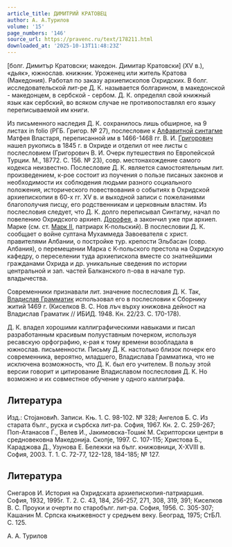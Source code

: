 ```yaml
---
article_title: ДИМИТРИЙ КРАТОВЕЦ
author: А. А.Турилов
volume: '15'
page_numbers: '146'
source_url: https://pravenc.ru/text/178211.html
downloaded_at: '2025-10-13T11:48:23Z'
---
```


[болг. Димитър Кратовски; македон. Димитар Кратовски] (XV в.), «дьяк», южнослав. книжник. Уроженец или житель Кратова (Македония). Работал по заказу архиепископов Охридских. В болг. исследовательской лит-ре Д. К. называется болгарином, в македонской - македонцем, в сербской - сербом. Д. К. определял свой книжный язык как сербский, во всяком случае не противопоставлял его языку переписываемой им книги.

Из письменного наследия Д. К. сохранилось лишь обширное, на 9 листах in folio (РГБ. Григор. № 27), послесловие к [Алфавитной синтагме](<https://pravenc.ru/text/Алфавитной синтагме.html>) Матфея Властаря, переписанной им в 1466-1468 гг. В. И. [Григорович](https://pravenc.ru/text/Григорович.html) нашел рукопись в 1845 г. в Охриде и отделил от нее листы с послесловием (Григорович В. И. Очерк путешествия по Европейской Турции. М., 18772. С. 156. № 23), совр. местонахождение самого кодекса неизвестно. Послесловие Д. К. является самостоятельным лит. произведением, к-рое состоит из поучения о пользе писаных законов и необходимости их соблюдения людьми разного социального положения, исторического повествования о событиях в Охридской архиепископии в 60-х гг. XV в. и выходной записи с пожеланиями благополучия писцу, его родственникам и церковным властям. Из послесловия следует, что Д. К. долго переписывал Синтагму, начал по повелению Охридского архиеп. [Дорофея](https://pravenc.ru/text/Дорофея.html), а закончил уже при архиеп. Марке (см. ст. [Марк II](<https://pravenc.ru/text/Марк II.html>), патриарх К-польский). В послесловии Д. К. сообщает о войне султана Мухаммеда Завоевателя с христ. правителями Албании, о постройке тур. крепости Эльбасан (совр. Албания), о перемещении Марка с К-польского престола на Охридскую кафедру, о переселении туда архиепископа вместе со знатнейшими гражданами Охрида и др. уникальные сведения по истории центральной и зап. частей Балканского п-ова в начале тур. владычества.

Современники признавали лит. значение послесловия Д. К. Так, [Владислав Грамматик](<https://pravenc.ru/text/Владислав Грамматик.html>) использовал его в послесловии к Сборнику житий 1469 г. (Киселков B. C. Нов лъч върху книжовна дейност на Владислав Граматик // ИБИД. 1948. Кн. 22/23. С. 170-178).

Д. К. владел хорошими каллиграфическими навыками и писал разработанным красивым полууставным почерком, используя ресавскую орфографию, к-рая к тому времени возобладала в южнослав. письменности. Письму Д. К. настолько близок почерк его современника, вероятно, младшего, Владислава Грамматика, что не исключена возможность, что Д. К. был его учителем. В пользу этой версии говорит и цитирование Владиславом послесловия Д. К. Но возможно и их совместное обучение у одного каллиграфа.

## Литература

Изд.: Стоjановић. Записи. Књ. 1. С. 98-102. № 328; Ангелов Б. С. Из старата бълг., руска и сърбска лит-ра. София, 1967. Кн. 2. С. 259-267; Поп-Атанасов Ѓ., Велев И., Jакимовска-Тошиќ М. Скрипторски центри в средновековна Македониjа. Скопjе, 1997. С. 107-115; Христова Б., Караджова Д., Узунова Е. Бележки на бълг. книжовници, X-XVIII в. София, 2003. Т. 1. С. 72-77, 122-128, 184-185; № 127.

## Литература

Снегаров И. История на Охридската архиепископия-патриаршия. София, 1932, 1995r. Т. 2. С. 43, 184, 256-257, 271, 308, 319, 391; Киселков B. C. Проуки и очерти по старобълг. лит-ра. София, 1956. С. 305-307; Кашанин М. Српска књижевност у средњем веку. Београд, 1975; СтБЛ. С. 125.

А. А.  Турилов
